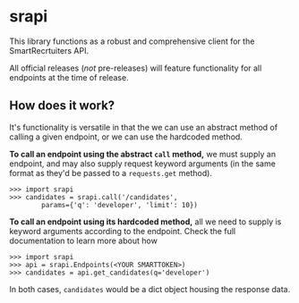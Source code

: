 srapi
=====

This library functions as a robust and comprehensive client for the SmartRecrtuiters API.

All official releases (*not* pre-releases) will feature functionality for all endpoints at the time of release.

How does it work?
-----------------

It's functionality is versatile in that the we can use an abstract method of calling a given endpoint, or we can use the hardcoded method.

**To call an endpoint using the abstract `call` method,** we must supply an endpoint, and may also supply request keyword arguments (in the same format as they'd be passed to a `requests.get` method).

    >>> import srapi
    >>> candidates = srapi.call('/candidates', 
            params={'q': 'developer', 'limit': 10})

**To call an endpoint using its hardcoded method,** all we need to supply is keyword arguments according to the endpoint. Check the full documentation to learn more about how 

    >>> import srapi
    >>> api = srapi.Endpoints(<YOUR SMARTTOKEN>)
    >>> candidates = api.get_candidates(q='developer')

In both cases, `candidates` would be a dict object housing the response data.


